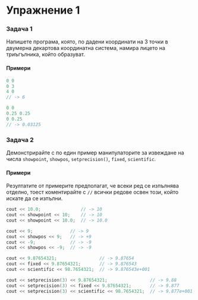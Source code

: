 Упражнение 1
============

### Задача 1 ###

Напишете програма, която, по дадени координати на 3 точки в двумерна декартова координатна система, намира лицето
на триъгълника, който образуват.

#### Примери ####

```c++
0 0
0 3
4 0
// -> 6

0 0
0.25 0.25
0 0.25
// -> 0.03125
```

### Задача 2 ###

Демонстрирайте с по един пример манипулаторите за извеждане на числа ```showpoint```, ```showpos```, ```setprecision()```,
```fixed```, ```scientific```.

#### Примери ####

Резултатите от примерите предполагат, че всеки ред се изпълнява отделно, тоест коментирайте с ```//``` всички редове освен
този, който искате да се изпълни.

```c++
cout << 10.0;               // -> 10
cout << showpoint << 10;    // -> 10
cout << showpoint << 10.0;  // -> 10.0

cout << 9;              // -> 9
cout << showpos << 9;   // -> +9
cout << -9;             // -> -9
cout << showpos << -9;  // -> -9

cout << 9.87654321;                // -> 9.87654
cout << fixed << 9.87654321;       // -> 9.876543
cout << scientific << 98.7654321;  // -> 9.876543e+001

cout << setprecision(3) << 9.87654321;                // -> 9.88
cout << setprecision(3) << fixed << 9.87654321;       // -> 9.877
cout << setprecision(3) << scientific << 98.7654321;  // -> 9.877e+001
```
